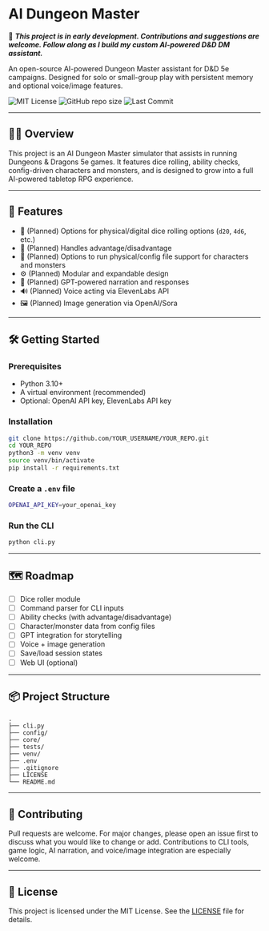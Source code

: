 # AI Dungeon Master

🚧 ***This project is in early development.
Contributions and suggestions are welcome. Follow along as I build my custom AI-powered D&D DM assistant.***

An open-source AI-powered Dungeon Master assistant for D&D 5e campaigns. Designed for solo or small-group play with persistent memory and optional voice/image features.

![MIT License](https://img.shields.io/badge/license-MIT-green.svg)
![GitHub repo size](https://img.shields.io/github/repo-size/Dokt-R/ai-dm)
![Last Commit](https://img.shields.io/github/last-commit/Dokt-R/ai-dm)

---

## 🧙‍♂️ Overview

This project is an AI Dungeon Master simulator that assists in running Dungeons & Dragons 5e games. It features dice rolling, ability checks, config-driven characters and monsters, and is designed to grow into a full AI-powered tabletop RPG experience.

---

## 🚀 Features

- 🎲 (Planned) Options for physical/digital dice rolling options (`d20`, `4d6`, etc.)
- 🤹 (Planned) Handles advantage/disadvantage
- 🧾 (Planned) Options to run physical/config file support for characters and monsters
- ⚙️ (Planned) Modular and expandable design
- 🧠 (Planned) GPT-powered narration and responses
- 🔊 (Planned) Voice acting via ElevenLabs API
- 🖼️ (Planned) Image generation via OpenAI/Sora

---

## 🛠️ Getting Started

### Prerequisites

- Python 3.10+
- A virtual environment (recommended)
- Optional: OpenAI API key, ElevenLabs API key

### Installation

```bash
git clone https://github.com/YOUR_USERNAME/YOUR_REPO.git
cd YOUR_REPO
python3 -m venv venv
source venv/bin/activate
pip install -r requirements.txt
```

### Create a `.env` file

```bash
OPENAI_API_KEY=your_openai_key
```

### Run the CLI

```bash
python cli.py
```

---

## 🗺️ Roadmap

- [ ] Dice roller module
- [ ] Command parser for CLI inputs
- [ ] Ability checks (with advantage/disadvantage)
- [ ] Character/monster data from config files
- [ ] GPT integration for storytelling
- [ ] Voice + image generation
- [ ] Save/load session states
- [ ] Web UI (optional)

---

## 📦 Project Structure

```
.
├── cli.py
├── config/
├── core/
├── tests/
├── venv/
├── .env
├── .gitignore
├── LICENSE
└── README.md
```

---

## 🤝 Contributing

Pull requests are welcome. For major changes, please open an issue first to discuss what you would like to change or add. Contributions to CLI tools, game logic, AI narration, and voice/image integration are especially welcome.

---

## 📄 License

This project is licensed under the MIT License. See the [LICENSE](LICENSE) file for details.

